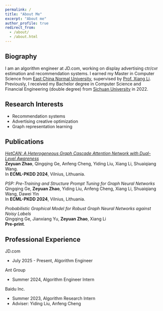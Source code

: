```yaml
---
permalink: /
title: "About Me"
excerpt: "About me"
author_profile: true
redirect_from: 
  - /about/
  - /about.html
---
```


## Biography
I am an algorithm engineer at JD.com, working on display advertising ctr/cvr estimation and recommendation systems.
I earned my Master in Computer Science from [East China Normal University](https://www.ecnu.edu.cn), 
supervised by [Prof. Xiang Li](https://lixiang3776.github.io/). 
Previously, I received my Bachelor degree in Computer Science and Financial Engineering (double degree) from [Sichuan University](https://www.scu.edu.cn) in 2022.

## Research Interests
- Recommendation systems
- Advertising creative optimization
- Graph representation learning

## Publications  
[*HetCAN: A Heterogeneous Graph Cascade Attention Network with Dual-Level Awareness*](https://arxiv.org/abs/2311.03275)  
**Zeyuan Zhao**, Qingqing Ge, Anfeng Cheng, Yiding Liu, Xiang Li, Shuaiqiang Wang.  
In **ECML-PKDD 2024**, Vilnius, Lithuania.

*PSP: Pre-Training and Structure Prompt Tuning for Graph Neural Networks*  
Qingqing Ge, **Zeyuan Zhao**, Yiding Liu, Anfeng Cheng, Xiang Li, Shuaiqiang Wang, Dawei Yin  
In **ECML-PKDD 2024**, Vilnius, Lithuania.

*Probabilistic Graphical Model for Robust Graph Neural Networks against Noisy Labels*  
Qingqing Ge, Jianxiang Yu, **Zeyuan Zhao**, Xiang Li  
**Pre-print**.

## Professional Experience
<!-- <p align = 'left'>
<img src="/_pages/antgroup.png" width=120>
</p> -->
JD.com
- July 2025 - Present, Algorithm Engineer

<!-- <p align = 'left'>
<img src="/_pages/antgroup.png" width=120>
</p> -->
Ant Group
- Summer 2024, Algorithm Engineer Intern


<!-- <p align = 'left'>
<img src="/_pages/Baidu.svg.png" width=100>
</p> -->
Baidu Inc.
- Summer 2023, Algorithm Research Intern
- Adviser: Yiding Liu, Anfeng Cheng